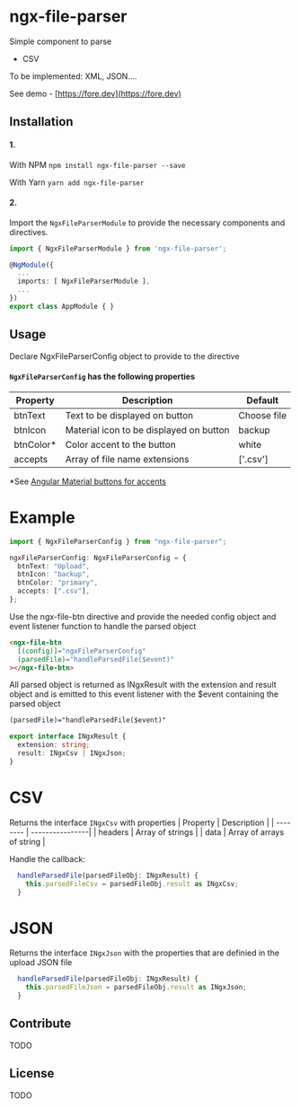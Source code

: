 # ngx-file-parser

Simple component to parse

- CSV

To be implemented: XML, JSON....

See demo - [https://fore.dev](https://fore.dev)

## Installation

#### 1.

With NPM
`npm install ngx-file-parser --save`

With Yarn
`yarn add ngx-file-parser`

#### 2.

Import the `NgxFileParserModule` to provide the necessary components and directives.

```ts
import { NgxFileParserModule } from 'ngx-file-parser';

@NgModule({
  ...
  imports: [ NgxFileParserModule ],
  ...
})
export class AppModule { }
```

## Usage

Declare NgxFileParserConfig object to provide to the directive

#### `NgxFileParserConfig` has the following properties

| Property   | Description                             | Default     |
| ---------- | --------------------------------------- | ----------- |
| btnText    | Text to be displayed on button          | Choose file |
| btnIcon    | Material icon to be displayed on button | backup      |
| btnColor\* | Color accent to the button              | white       |
| accepts    | Array of file name extensions           | ['.csv']    |

\*See [Angular Material buttons for accents](https://material.angular.io/components/button/overview)

# Example

```ts
import { NgxFileParserConfig } from "ngx-file-parser";

ngxFileParserConfig: NgxFileParserConfig = {
  btnText: "Upload",
  btnIcon: "backup",
  btnColor: "primary",
  accepts: [".csv"],
};
```

Use the ngx-file-btn directive and provide the needed config object and event listener function to handle the parsed object

```html
<ngx-file-btn
  [(config)]="ngxFileParserConfig"
  (parsedFile)="handleParsedFile($event)"
></ngx-file-btn>
```

All parsed object is returned as INgxResult with the extension and result object and is emitted to this event listener with the \$event containing the parsed object

```html
(parsedFile)="handleParsedFile($event)"
```

```ts
export interface INgxResult {
  extension: string;
  result: INgxCsv | INgxJson;
}
```

# CSV

Returns the interface `INgxCsv` with properties
| Property | Description |
| -------- | ----------------|
| headers | Array of strings |
| data | Array of arrays of string |

Handle the callback:

```ts
  handleParsedFile(parsedFileObj: INgxResult) {
    this.parsedFileCsv = parsedFileObj.result as INgxCsv;
  }
```

# JSON

Returns the interface `INgxJson` with the properties that are definied in the upload JSON file

```ts
  handleParsedFile(parsedFileObj: INgxResult) {
    this.parsedFileJson = parsedFileObj.result as INgxJson;
  }
```

## Contribute

TODO

## License

TODO
